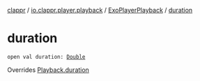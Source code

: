 [clappr](../../index.md) / [io.clappr.player.playback](../index.md) / [ExoPlayerPlayback](index.md) / [duration](.)

# duration

`open val duration: `[`Double`](https://kotlinlang.org/api/latest/jvm/stdlib/kotlin/-double/index.html)

Overrides [Playback.duration](../../io.clappr.player.components/-playback/duration.md)

